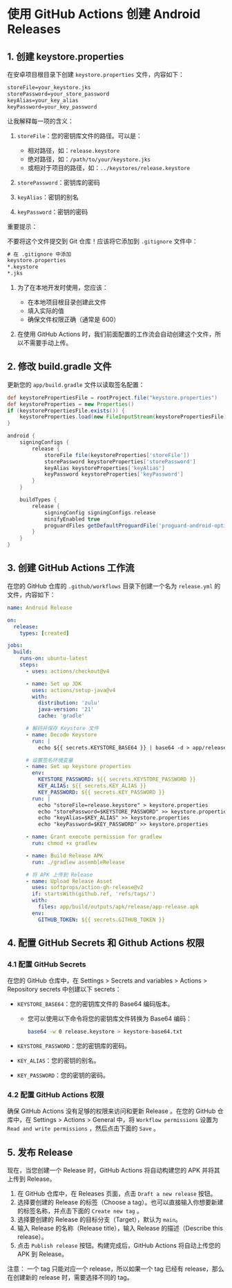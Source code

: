 # 使用 GitHub Actions 创建 Android Releases

## 1. 创建 keystore.properties

在安卓项目根目录下创建 `keystore.properties` 文件，内容如下：

```txt
storeFile=your_keystore.jks
storePassword=your_store_password
keyAlias=your_key_alias
keyPassword=your_key_password
```

让我解释每一项的含义：

1. `storeFile`：您的密钥库文件的路径。可以是：

    - 相对路径，如：`release.keystore`
    - 绝对路径，如：`/path/to/your/keystore.jks`
    - 或相对于项目的路径，如：`../keystores/release.keystore`
2. `storePassword`：密钥库的密码

3. `keyAlias`：密钥的别名

4. `keyPassword`：密钥的密码

重要提示：

不要将这个文件提交到 Git 仓库！应该将它添加到 `.gitignore` 文件中：

```txt
# 在 .gitignore 中添加
keystore.properties
*.keystore
*.jks
```

1. 为了在本地开发时使用，您应该：

    - 在本地项目根目录创建此文件
    - 填入实际的值
    - 确保文件权限正确（通常是 600）
2. 在使用 GitHub Actions 时，我们前面配置的工作流会自动创建这个文件，所以不需要手动上传。

## 2. 修改 build.gradle 文件

更新您的 `app/build.gradle` 文件以读取签名配置：

```gradle
def keystorePropertiesFile = rootProject.file("keystore.properties")
def keystoreProperties = new Properties()
if (keystorePropertiesFile.exists()) {
    keystoreProperties.load(new FileInputStream(keystorePropertiesFile))
}

android {
    signingConfigs {
        release {
            storeFile file(keystoreProperties['storeFile'])
            storePassword keystoreProperties['storePassword']
            keyAlias keystoreProperties['keyAlias']
            keyPassword keystoreProperties['keyPassword']
        }
    }

    buildTypes {
        release {
            signingConfig signingConfigs.release
            minifyEnabled true
            proguardFiles getDefaultProguardFile('proguard-android-optimize.txt'), 'proguard-rules.pro'
        }
    }
}
```

## 3. 创建 GitHub Actions 工作流

在您的 GitHub 仓库的 `.github/workflows` 目录下创建一个名为 `release.yml` 的文件，内容如下：

```yaml
name: Android Release

on:
  release:
    types: [created]

jobs:
  build:
    runs-on: ubuntu-latest
    steps:
      - uses: actions/checkout@v4

      - name: Set up JDK
        uses: actions/setup-java@v4
        with:
          distribution: 'zulu'
          java-version: '21'
          cache: 'gradle'

      # 解码并保存 Keystore 文件
      - name: Decode Keystore
        run: |
          echo ${{ secrets.KEYSTORE_BASE64 }} | base64 -d > app/release.keystore

      # 设置签名环境变量
      - name: Set up keystore properties
        env:
          KEYSTORE_PASSWORD: ${{ secrets.KEYSTORE_PASSWORD }}
          KEY_ALIAS: ${{ secrets.KEY_ALIAS }}
          KEY_PASSWORD: ${{ secrets.KEY_PASSWORD }}
        run: |
          echo "storeFile=release.keystore" > keystore.properties
          echo "storePassword=$KEYSTORE_PASSWORD" >> keystore.properties
          echo "keyAlias=$KEY_ALIAS" >> keystore.properties
          echo "keyPassword=$KEY_PASSWORD" >> keystore.properties

      - name: Grant execute permission for gradlew
        run: chmod +x gradlew

      - name: Build Release APK
        run: ./gradlew assembleRelease

      # 将 APK 上传到 Release
      - name: Upload Release Asset
        uses: softprops/action-gh-release@v2
        if: startsWith(github.ref, 'refs/tags/')
        with:
          files: app/build/outputs/apk/release/app-release.apk
        env:
          GITHUB_TOKEN: ${{ secrets.GITHUB_TOKEN }}
```

## 4. 配置 GitHub Secrets 和 Github Actions 权限

### 4.1 配置 GitHub Secrets

在您的 GitHub 仓库中，在 Settings > Secrets and variables > Actions > Repository secrets 中创建以下 secrets：

- `KEYSTORE_BASE64`：您的密钥库文件的 Base64 编码版本。
  - 您可以使用以下命令将您的密钥库文件转换为 Base64 编码：

    ```bash
    base64 -w 0 release.keystore > keystore-base64.txt
    ```

- `KEYSTORE_PASSWORD`：您的密钥库的密码。
- `KEY_ALIAS`：您的密钥的别名。
- `KEY_PASSWORD`：您的密钥的密码。

### 4.2 配置 GitHub Actions 权限

确保 GitHub Actions 没有足够的权限来访问和更新 Release 。在您的 GitHub 仓库中，在 Settings > Actions > General 中，将 `Workflow permissions` 设置为 `Read and write permissions` ，然后点击下面的 `Save` 。

## 5. 发布 Release

现在，当您创建一个 Release 时，GitHub Actions 将自动构建您的 APK 并将其上传到 Release。

1. 在 GitHub 仓库中，在 Releases 页面，点击 `Draft a new release` 按钮。
2. 选择要创建的 Release 的标签（Choose a tag）。也可以直接输入你想要新建的标签名称，并点击下面的 `Create new tag` 。
3. 选择要创建的 Release 的目标分支（Target），默认为 `main`。
4. 输入 Release 的名称（Release title），输入 Release 的描述（Describe this release）。
5. 点击 `Publish release` 按钮。构建完成后，GitHub Actions 将自动上传您的 APK 到 Release。

注意： 一个 tag 只能对应一个 release，所以如果一个 tag 已经有 release，那么在创建新的 release 时，需要选择不同的 tag。
